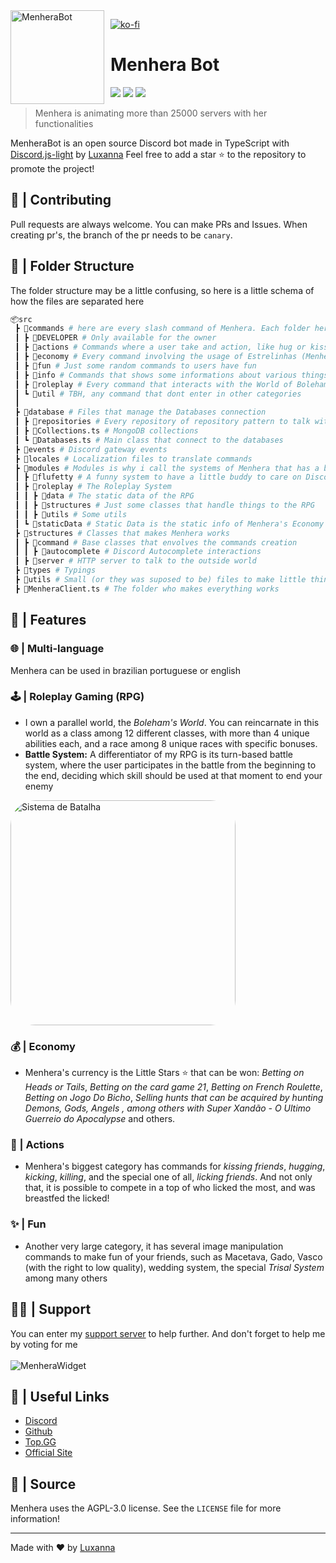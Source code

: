 <img width="150" height="150" align="left" style="float: left; margin: 0 10px 0 0;" alt="MenheraBot" src="https://i.imgur.com/jjgBki0.png">

[![ko-fi](https://www.ko-fi.com/img/githubbutton_sm.svg)](https://ko-fi.com/U6U32QC5D)

# Menhera Bot

[![](https://top.gg/api/widget/owner/708014856711962654.svg)](https://top.gg/bot/708014856711962654)
[![](https://top.gg/api/widget/servers/708014856711962654.svg)](https://discord.gg/fZMdQbA)
[![](https://top.gg/api/widget/upvotes/708014856711962654.svg)](https://top.gg/bot/708014856711962654/vote)

> Menhera is animating more than 25000 servers with her functionalities

MenheraBot is an open source Discord bot made in TypeScript with [Discord.js-light](https://www.npmjs.com/package/discord.js-light) by [Luxanna](https://github.com/ySnoopyDogy)
Feel free to add a star ⭐ to the repository to promote the project!

## 🚸 | Contributing

Pull requests are always welcome. You can make PRs and Issues. When creating pr's, the branch of the pr needs to be `canary`.

## 📁 | Folder Structure

The folder structure may be a little confusing, so here is a little schema of how the files are separated here

```bash
📦src
 ┣ 📂commands # here are every slash command of Menhera. Each folder here is a category. Subcommands are inside of it main command
 ┃ ┣ 📂DEVELOPER # Only available for the owner
 ┃ ┣ 📂actions # Commands where a user take and action, like hug or kiss
 ┃ ┣ 📂economy # Every command involving the usage of Estrelinhas (Menhera's currency system)
 ┃ ┣ 📂fun # Just some random commands to users have fun
 ┃ ┣ 📂info # Commands that shows some informations about various things
 ┃ ┣ 📂roleplay # Every command that interacts with the World of Boleham. The Roleplay Gaming system.
 ┃ ┗ 📂util # TBH, any command that dont enter in other categories
 ┃
 ┣ 📂database # Files that manage the Databases connection
 ┃ ┣ 📂repositories # Every repository of repository pattern to talk with the database
 ┃ ┣ 📜Collections.ts # MongoDB collections
 ┃ ┗ 📜Databases.ts # Main class that connect to the databases
 ┣ 📂events # Discord gateway events
 ┣ 📂locales # Localization files to translate commands
 ┣ 📂modules # Modules is why i call the systems of Menhera that has a big structure
 ┃ ┣ 📂flufetty # A funny system to have a little buddy to care on Discord
 ┃ ┣ 📂roleplay # The Roleplay System
 ┃ ┃ ┣ 📂data # The static data of the RPG
 ┃ ┃ ┣ 📂structures # Just some classes that handle things to the RPG
 ┃ ┃ ┣ 📂utils # Some utils
 ┃ ┗ 📂staticData # Static Data is the static info of Menhera's Economy System or user personalization
 ┣ 📂structures # Classes that makes Menhera works
 ┃ ┣ 📂command # Base classes that envolves the commands creation
 ┃ ┃ ┣ 📂autocomplete # Discord Autocomplete interactions
 ┃ ┣ 📂server # HTTP server to talk to the outside world
 ┣ 📂types # Typings
 ┣ 📂utils # Small (or they was suposed to be) files to make little things
 ┣ 📜MenheraClient.ts # The folder who makes everything works
```

## 🎇 | Features

### 🌐 | Multi-language

Menhera can be used in brazilian portuguese or english

### 🕹 | Roleplay Gaming (RPG)

- I own a parallel world, the _Boleham's World_. You can reincarnate in this world as a class among 12 different classes, with more than 4 unique abilities each, and a race among 8 unique races with specific bonuses.
- **Battle System:** A differentiator of my RPG is its turn-based battle system, where the user participates in the battle from the beginning to the end, deciding which skill should be used at that moment to end your enemy

<img style="border-radius: 40px;" width="360" src="https://i.imgur.com/BWxcHdR.png" alt="Sistema de Batalha"></img>

### 💰 | Economy

- Menhera's currency is the Little Stars ⭐️ that can be won: _Betting on Heads or Tails_, _Betting on the card game 21_, _Betting on French Roulette_, _Betting on Jogo Do Bicho_, _Selling hunts that can be acquired by hunting Demons, Gods, Angels , among others with Super Xandão - O Ultimo Guerreio do Apocalypse_ and others.

### 🥰 | Actions

- Menhera's biggest category has commands for _kissing friends_, _hugging_, _kicking_, _killing_, and the special one of all, _licking friends_. And not only that, it is possible to compete in a top of who licked the most, and was breastfed the licked!

### ✨ | Fun

- Another very large category, it has several image manipulation commands to make fun of your friends, such as Macetava, Gado, Vasco (with the right to low quality), wedding system, the special _Trisal System_ among many others

## 🙋‍♀️ | Support

You can enter my [support server](https://discord.gg/fZMdQbA) to help further. And don't forget to help me by voting for me
<br></br>
![MenheraWidget](https://top.gg/api/widget/708014856711962654.svg?usernamecolor=FFFFFF&topcolor=000000)

## 📑 | Useful Links

- [Discord](https://discord.gg/fZMdQbA)
- [Github](https://github.com/ySnoopyDogy/MenheraBot)
- [Top.GG](https://top.gg/bot/708014856711962654)
- [Official Site](https://menherabot.xyz)

## 📜 | Source

Menhera uses the AGPL-3.0 license. See the `LICENSE` file for more information!

---

Made with ❤️ by [Luxanna](https://github.com/ySnoopyDogy)
